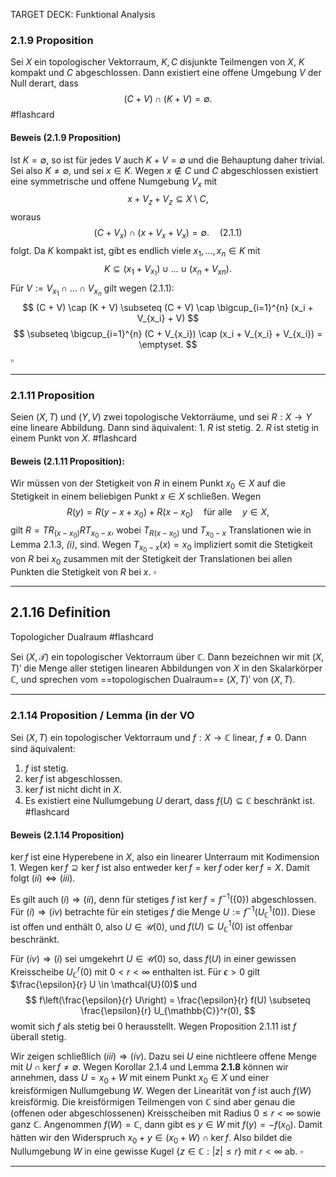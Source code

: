 
TARGET DECK: Funktional Analysis
### 2.1.9 Proposition
Sei $X$ ein topologischer Vektorraum, $K, C$ disjunkte Teilmengen von $X$, $K$ kompakt und $C$ abgeschlossen. Dann existiert eine offene Umgebung $V$ der Null derart, dass $$ (C + V) \cap (K + V) = \emptyset. $$ #flashcard 
#### Beweis (2.1.9 Proposition)
<!--ID: 1741088472917-->


Ist $K = \emptyset$, so ist für jedes $V$ auch $K + V = \emptyset$ und die Behauptung daher trivial. Sei also $K \neq \emptyset$, und sei $x \in K$. Wegen $x \notin C$ und $C$ abgeschlossen existiert eine symmetrische und offene Numgebung $V_x$ mit $$ x + V_z + V_z \subseteq X \setminus C, $$ woraus $$ (C + V_x) \cap (x + V_x + V_x) = \emptyset. \quad (2.1.1) $$ folgt. Da $K$ kompakt ist, gibt es endlich viele $x_1, \dots, x_n \in K$ mit $$ K \subseteq (x_1 + V_{x_{1}}) \cup \dots \cup (x_n + V_{xn}). $$ Für $V := V_{x_1} \cap \dots \cap V_{x_n}$ gilt wegen (2.1.1): $$ (C + V) \cap (K + V) \subseteq (C + V) \cap \bigcup_{i=1}^{n} (x_i + V_{x_i} + V) $$$$ \subseteq \bigcup_{i=1}^{n} (C + V_{x_i}) \cap (x_i + V_{x_i} + V_{x_i}) = \emptyset. $$$\square$
<!--ID: 1741086872695-->

---

### 2.1.11 Proposition

Seien $(X, T)$ und $(Y, V)$ zwei topologische Vektorräume, und sei $R: X \to Y$ eine lineare Abbildung. Dann sind äquivalent: 1. $R$ ist stetig. 2. $R$ ist stetig in einem Punkt von $X$. #flashcard 

#### Beweis (2.1.11 Proposition):
<!--ID: 1741088472934-->


Wir müssen von der Stetigkeit von $R$ in einem Punkt $x_0 \in X$ auf die Stetigkeit in einem beliebigen Punkt $x \in X$ schließen. Wegen $$ R(y) = R(y - x + x_0) + R(x - x_0) \quad \text{für alle} \quad y \in X, $$ gilt $R = T R_{(x - x_0)} R T_{x_0 - x}$, wobei $T_{R(x - x_0)}$ und $T_{x_0 - x}$ Translationen wie in Lemma 2.1.3, *(i)*, sind. Wegen $T_{x_0 - x}(x) = x_0$ impliziert somit die Stetigkeit von $R$ bei $x_0$ zusammen mit der Stetigkeit der Translationen bei allen Punkten die Stetigkeit von $R$ bei $x$. $\square$
<!--ID: 1741087304316-->

---

## 2.1.16 Definition

Topologicher Dualraum #flashcard 

Sei $(X, \mathcal{T})$ ein topologischer Vektorraum über $\mathbb{C}$. Dann bezeichnen wir mit $(X, T)'$ die Menge aller stetigen linearen Abbildungen von $X$ in den Skalarkörper $\mathbb{C}$, und sprechen vom ==topologischen Dualraum== $(X, T)'$ von $(X, T)$.
<!--ID: 1741087509392-->

---

### 2.1.14 Proposition / Lemma (in der VO

Sei $(X, T)$ ein topologischer Vektorraum und $f: X \to \mathbb{C}$ linear, $f \neq 0$. Dann sind äquivalent: 
1. $f$ ist stetig. 
2. $\ker f$ ist abgeschlossen. 
3. $\ker f$ ist nicht dicht in $X$. 
4. Es existiert eine Nullumgebung $U$ derart, dass $f(U) \subseteq \mathbb{C}$ beschränkt ist. #flashcard 
#### Beweis (2.1.14 Proposition)
<!--ID: 1741088296125-->


$\ker f$ ist eine Hyperebene in $X$, also ein linearer Unterraum mit Kodimension 1. Wegen $\ker f \supseteq \ker f$ ist also entweder $\ker f = \ker f$ oder $\ker f = X$. Damit folgt $(ii) \Leftrightarrow (iii)$.

Es gilt auch $(i) \Rightarrow (ii)$, denn für stetiges $f$ ist $\ker f = f^{-1}(\{0\})$ abgeschlossen. Für $(i) \Rightarrow (iv)$ betrachte für ein stetiges $f$ die Menge $U := f^{-1}(U_{\mathbb{C}}^1(0))$. Diese ist offen und enthält $0$, also $U \in \mathcal{U}(0)$, und $f(U) \subseteq U_{\mathbb{C}}^1(0)$ ist offenbar beschränkt. 

Für $(iv) \Rightarrow (i)$ sei umgekehrt $U \in \mathcal{U}(0)$ so, dass $f(U)$ in einer gewissen Kreisscheibe $U_{\mathbb{C}}^r(0)$ mit $0 < r < \infty$ enthalten ist. Für $\epsilon > 0$ gilt $\frac{\epsilon}{r} U \in \mathcal{U}(0)$ und $$ f\left(\frac{\epsilon}{r} U\right) = \frac{\epsilon}{r} f(U) \subseteq \frac{\epsilon}{r} U_{\mathbb{C}}^r(0), $$ womit sich $f$ als stetig bei $0$ herausstellt. Wegen Proposition 2.1.11 ist $f$ überall stetig. 

Wir zeigen schließlich $(iii) \Rightarrow (iv)$. Dazu sei $U$ eine nichtleere offene Menge mit $U \cap \ker f \neq \emptyset$. Wegen Korollar 2.1.4 und Lemma **2.1.8** können wir annehmen, dass $U = x_0 + W$ mit einem Punkt $x_0 \in X$ und einer kreisförmigen Nullumgebung $W$. Wegen der Linearität von $f$ ist auch $f(W)$ kreisförmig. Die kreisförmigen Teilmengen von $\mathbb{C}$ sind aber genau die (offenen oder abgeschlossenen) Kreisscheiben mit Radius $0 \leq r < \infty$ sowie ganz $\mathbb{C}$. Angenommen $f(W) = \mathbb{C}$, dann gibt es $y \in W$ mit $f(y) = -f(x_0)$. Damit hätten wir den Widerspruch $x_0 + y \in (x_0 + W) \cap \ker f$. Also bildet die Nullumgebung $W$ in eine gewisse Kugel $\{z \in \mathbb{C} : |z| \leq r\}$ mit $r < \infty$ ab. $\square$
<!--ID: 1741087809320-->

---
